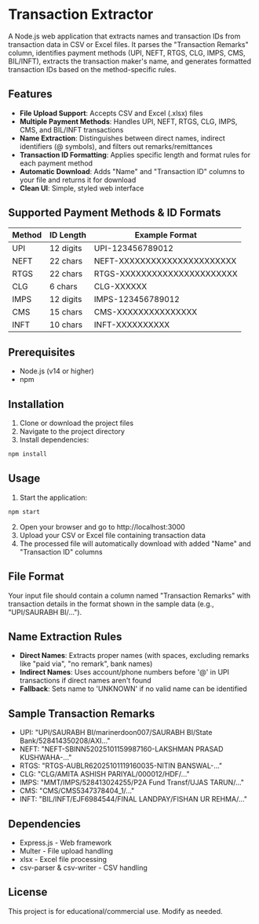 # Transaction Extractor

A Node.js web application that extracts names and transaction IDs from transaction data in CSV or Excel files. It parses the "Transaction Remarks" column, identifies payment methods (UPI, NEFT, RTGS, CLG, IMPS, CMS, BIL/INFT), extracts the transaction maker's name, and generates formatted transaction IDs based on the method-specific rules.

## Features

- **File Upload Support**: Accepts CSV and Excel (.xlsx) files
- **Multiple Payment Methods**: Handles UPI, NEFT, RTGS, CLG, IMPS, CMS, and BIL/INFT transactions
- **Name Extraction**: Distinguishes between direct names, indirect identifiers (@ symbols), and filters out remarks/remittances
- **Transaction ID Formatting**: Applies specific length and format rules for each payment method
- **Automatic Download**: Adds "Name" and "Transaction ID" columns to your file and returns it for download
- **Clean UI**: Simple, styled web interface

## Supported Payment Methods & ID Formats

| Method | ID Length | Example Format |
|--------|-----------|----------------|
| UPI    | 12 digits | UPI-123456789012 |
| NEFT   | 22 chars  | NEFT-XXXXXXXXXXXXXXXXXXXXXX |
| RTGS   | 22 chars  | RTGS-XXXXXXXXXXXXXXXXXXXXXX |
| CLG    | 6 chars   | CLG-XXXXXX |
| IMPS   | 12 digits | IMPS-123456789012 |
| CMS    | 15 chars  | CMS-XXXXXXXXXXXXXXX |
| INFT   | 10 chars  | INFT-XXXXXXXXXX |

## Prerequisites

- Node.js (v14 or higher)
- npm

## Installation

1. Clone or download the project files
2. Navigate to the project directory
3. Install dependencies:
```bash
npm install
```

## Usage

1. Start the application:
```bash
npm start
```

2. Open your browser and go to http://localhost:3000
3. Upload your CSV or Excel file containing transaction data
4. The processed file will automatically download with added "Name" and "Transaction ID" columns

## File Format

Your input file should contain a column named "Transaction Remarks" with transaction details in the format shown in the sample data (e.g., "UPI/SAURABH BI/...").

## Name Extraction Rules

- **Direct Names**: Extracts proper names (with spaces, excluding remarks like "paid via", "no remark", bank names)
- **Indirect Names**: Uses account/phone numbers before '@' in UPI transactions if direct names aren't found
- **Fallback**: Sets name to 'UNKNOWN' if no valid name can be identified

## Sample Transaction Remarks

- UPI: "UPI/SAURABH BI/marinerdoon007/SAURABH BI/State Bank/528414350208/AXI..."
- NEFT: "NEFT-SBINN52025101159987160-LAKSHMAN PRASAD KUSHWAHA-..."
- RTGS: "RTGS-AUBLR62025101119160035-NITIN BANSWAL-..."
- CLG: "CLG/AMITA ASHISH PARIYAL/000012/HDF/..."
- IMPS: "MMT/IMPS/528413024255/P2A Fund Transf/UJAS TARUN/..."
- CMS: "CMS/CMS5347378404_1/..."
- INFT: "BIL/INFT/EJF6984544/FINAL LANDPAY/FISHAN UR REHMA/..."

## Dependencies

- Express.js - Web framework
- Multer - File upload handling
- xlsx - Excel file processing
- csv-parser & csv-writer - CSV handling

## License

This project is for educational/commercial use. Modify as needed.
